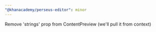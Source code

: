 ```yaml
---
"@khanacademy/perseus-editor": minor
---
```


Remove 'strings' prop from ContentPreview (we'll pull it from context)
